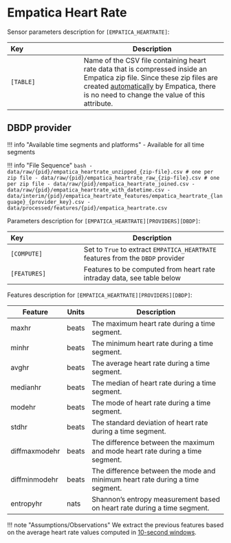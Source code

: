 # Empatica Heart Rate

Sensor parameters description for `[EMPATICA_HEARTRATE]`:

|Key&nbsp;&nbsp;&nbsp;&nbsp;&nbsp;&nbsp;&nbsp;&nbsp;&nbsp;&nbsp;&nbsp;&nbsp;&nbsp;&nbsp;&nbsp;&nbsp;&nbsp;&nbsp;&nbsp;&nbsp;&nbsp;&nbsp;&nbsp;&nbsp;&nbsp;&nbsp;&nbsp;&nbsp;&nbsp;            | Description |
|----------------|-----------------------------------------------------------------------------------------------------------------------------------
|`[TABLE]`| Name of the CSV file containing heart rate data that is compressed inside an Empatica zip file. Since these zip files are created [automatically](https://support.empatica.com/hc/en-us/articles/201608896-Data-export-and-formatting-from-E4-connect-) by Empatica, there is no need to change the value of this attribute.

## DBDP provider

!!! info "Available time segments and platforms"
    - Available for all time segments

!!! info "File Sequence"
    ```bash
    - data/raw/{pid}/empatica_heartrate_unzipped_{zip-file}.csv # one per zip file
    - data/raw/{pid}/empatica_heartrate_raw_{zip-file}.csv # one per zip file
    - data/raw/{pid}/empatica_heartrate_joined.csv
    - data/raw/{pid}/empatica_heartrate_with_datetime.csv
    - data/interim/{pid}/empatica_heartrate_features/empatica_heartrate_{language}_{provider_key}.csv
    - data/processed/features/{pid}/empatica_heartrate.csv
    ```


Parameters description for `[EMPATICA_HEARTRATE][PROVIDERS][DBDP]`:

|Key&nbsp;&nbsp;&nbsp;&nbsp;&nbsp;&nbsp;&nbsp;&nbsp;&nbsp;&nbsp;&nbsp;&nbsp;&nbsp;&nbsp;&nbsp;&nbsp;&nbsp;&nbsp;&nbsp;&nbsp;&nbsp;&nbsp;&nbsp;&nbsp;&nbsp;&nbsp;&nbsp;&nbsp;&nbsp;            | Description |
|----------------|-----------------------------------------------------------------------------------------------------------------------------------
|`[COMPUTE]`  | Set to `True` to extract `EMPATICA_HEARTRATE` features from the `DBDP` provider|
|`[FEATURES]` |         Features to be computed from heart rate intraday data, see table below          |


Features description for `[EMPATICA_HEARTRATE][PROVIDERS][DBDP]`:

|Feature                    |Units          |Description|
|-------------------------- |-------------- |---------------------------|
|maxhr                      |beats     |The maximum heart rate during a time segment.
|minhr                      |beats     |The minimum heart rate during a time segment.
|avghr                      |beats     |The average heart rate during a time segment.
|medianhr                   |beats     |The median of heart rate during a time segment.
|modehr                     |beats     |The mode of heart rate during a time segment.
|stdhr                      |beats     |The standard deviation of heart rate during a time segment.
|diffmaxmodehr              |beats     |The difference between the maximum and mode heart rate during a time segment.
|diffminmodehr              |beats     |The difference between the mode and minimum heart rate during a time segment.
|entropyhr                  |nats           |Shannon’s entropy measurement based on heart rate during a time segment.

!!! note "Assumptions/Observations"
    We extract the previous features based on the average heart rate values computed in [10-second windows](https://support.empatica.com/hc/en-us/articles/360029469772-E4-data-HR-csv-explanation).